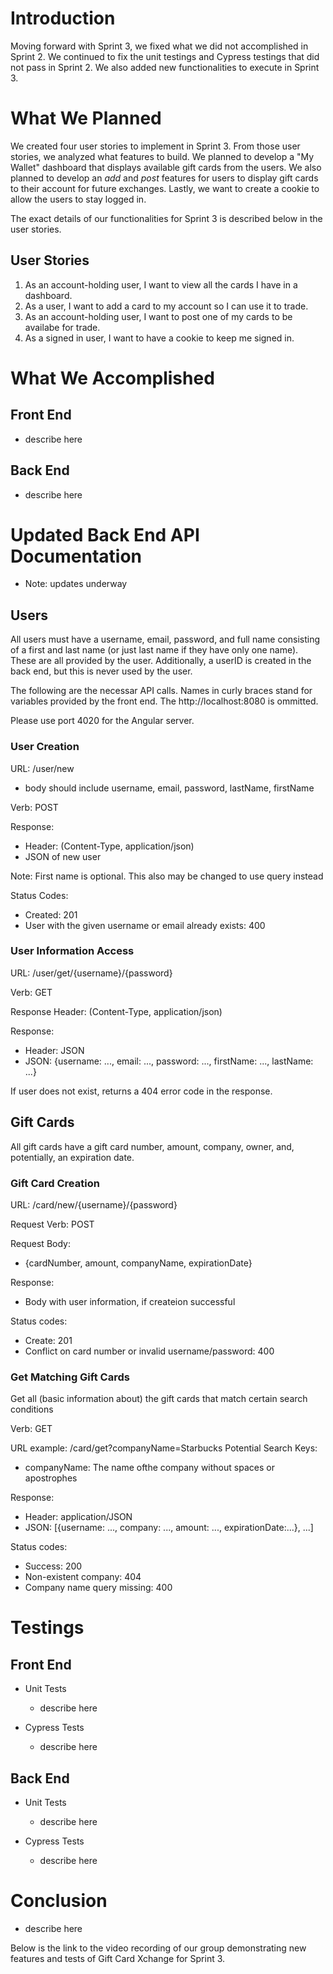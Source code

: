 # Introduction
Moving forward with Sprint 3, we fixed what we did not accomplished in Sprint 2. We continued to fix the unit testings and Cypress testings that did not pass in Sprint 2. We also added new functionalities to execute in Sprint 3.

# What We Planned
We created four user stories to implement in Sprint 3. From those user stories, we analyzed what features to build. We planned to develop a "My Wallet" dashboard that displays available gift cards from the users. We also planned to develop an *add* and *post* features for users to display gift cards to their account for future exchanges. Lastly, we want to create a cookie to allow the users to stay logged in. 

The exact details of our functionalities for Sprint 3 is described below in the user stories.  

## User Stories
1. As an account-holding user, I want to view all the cards I have in a dashboard.
2. As a user, I want to add a card to my account so I can use it to trade.
3. As an account-holding user, I want to post one of my cards to be availabe for trade.
4. As a signed in user, I want to have a cookie to keep me signed in.

# What We Accomplished

## Front End
* describe here

## Back End
* describe here

# Updated Back End API Documentation 
* Note: updates underway
## Users

All users must have a username, email, password, and full name consisting of a first and last name (or just last name if they have only one name). These are all provided by the user. Additionally, a userID is created in the back end, but this is never used by the user.

The following are the necessar API calls. Names in curly braces stand for variables provided by the front end. The http://localhost:8080 is ommitted.

Please use port 4020 for the Angular server.

### User Creation

URL: /user/new
* body should include username, email, password, lastName, firstName

Verb: POST

Response:
* Header: (Content-Type, application/json)
* JSON of new user

Note: First name is optional. This also may be changed to use query instead

Status Codes:
* Created: 201
* User with the given username or email already exists: 400

### User Information Access

URL: /user/get/{username}/{password}

Verb: GET

Response Header: (Content-Type, application/json)

Response:
* Header: JSON
* JSON: {username: ..., email: ..., password: ..., firstName: ..., lastName: ...}

If user does not exist, returns a 404 error code in the response.


## Gift Cards

All gift cards have a gift card number, amount, company, owner, and, potentially, an expiration date.

### Gift Card Creation

URL: /card/new/{username}/{password}

Request Verb: POST

Request Body: 
* {cardNumber, amount, companyName, expirationDate}

Response:
* Body with user information, if createion successful

Status codes:
* Create: 201
* Conflict on card number or invalid username/password: 400

### Get Matching Gift Cards

Get all (basic information about) the gift cards that match certain search conditions

Verb: GET

URL example: /card/get?companyName=Starbucks
Potential Search Keys:
* companyName: The name ofthe company without spaces or apostrophes

Response:
* Header: application/JSON
* JSON: [{username: ..., company: ..., amount: ..., expirationDate:...}, ...]

Status codes:
* Success: 200
* Non-existent company: 404
* Company name query missing: 400

# Testings
## Front End 
* Unit Tests
  * describe here
  
* Cypress Tests
  * describe here

## Back End
* Unit Tests
  * describe here
  
* Cypress Tests
  * describe here

# Conclusion
* describe here

Below is the link to the video recording of our group demonstrating new features and tests of Gift Card Xchange for Sprint 3.




